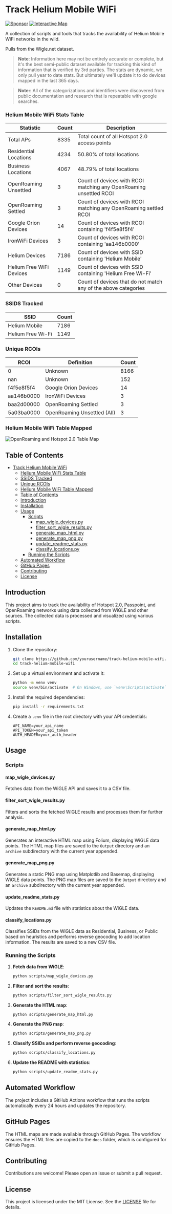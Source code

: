 # Track Helium Mobile WiFi

[![Sponsor](https://img.shields.io/badge/Sponsor-Click%20Here-ff69b4)](https://github.com/sponsors/simeononsecurity) [![Interactive Map](https://img.shields.io/badge/Interactive%20Map-View%20Here-blue)](https://heliummap.simeononsecurity.com)

A collection of scripts and tools that tracks the availability of Helium Mobile WiFi networks in the wild.

Pulls from the Wigle.net dataset. 

> **Note**: Information here may not be entirely accurate or complete, but it's the best semi-public dataset available for tracking this kind of information that is verified by 3rd parties. 
The stats are dynamic, we only pull year to date stats. But ultimately we'll update it to do devices mapped in the last 365 days.

> **Note:**: All of the categorizations and identifiers were discovered from public documentation and research that is repeatable with google searches. 

<!-- STATS START -->

### Helium Mobile WiFi Stats Table
| Statistic | Count | Description |
|-----------|-------|-------------|
| Total APs | 8335 | Total count of all Hotspot 2.0 access points |
| Residential Locations | 4234 | 50.80% of total locations |
| Business Locations | 4067 | 48.79% of total locations |
| OpenRoaming Unsettled | 3 | Count of devices with RCOI matching any OpenRoaming unsettled RCOI |
| OpenRoaming Settled | 3 | Count of devices with RCOI matching any OpenRoaming settled RCOI |
| Google Orion Devices | 14 | Count of devices with RCOI containing 'f4f5e8f5f4' |
| IronWiFi Devices | 3 | Count of devices with RCOI containing 'aa146b0000' |
| Helium Devices | 7186 | Count of devices with SSID containing 'Helium Mobile' |
| Helium Free WiFi Devices | 1149 | Count of devices with SSID containing 'Helium Free Wi-Fi' |
| Other Devices | 0 | Count of devices that do not match any of the above categories |


### SSIDS Tracked
| SSID | Count |
|------|-------|
| Helium Mobile | 7186 |
| Helium Free Wi-Fi | 1149 |

### Unique RCOIs
| RCOI | Definition | Count |
|------|------------|-------|
| 0 | Unknown | 8166 |
| nan | Unknown | 152 |
| f4f5e8f5f4 | Google Orion Devices | 14 |
| aa146b0000 | IronWiFi Devices | 3 |
| baa2d00000 | OpenRoaming Settled | 3 |
| 5a03ba0000 | OpenRoaming Unsettled (All) | 3 |

<!-- STATS END -->

### Helium Mobile WiFi Table Mapped

![OpenRoaming and Hotspot 2.0 Table Map](https://github.com/simeononsecurity/track-helium-mobile-wifi/blob/main/output/global_wifi_map.png)

## Table of Contents

- [Track Helium Mobile WiFi](#track-helium-mobile-wifi)
    - [Helium Mobile WiFi Stats Table](#helium-mobile-wifi-stats-table)
    - [SSIDS Tracked](#ssids-tracked)
    - [Unique RCOIs](#unique-rcois)
    - [Helium Mobile WiFi Table Mapped](#helium-mobile-wifi-table-mapped)
  - [Table of Contents](#table-of-contents)
  - [Introduction](#introduction)
  - [Installation](#installation)
  - [Usage](#usage)
    - [Scripts](#scripts)
      - [map\_wigle\_devices.py](#map_wigle_devicespy)
      - [filter\_sort\_wigle\_results.py](#filter_sort_wigle_resultspy)
      - [generate\_map\_html.py](#generate_map_htmlpy)
      - [generate\_map\_png.py](#generate_map_pngpy)
      - [update\_readme\_stats.py](#update_readme_statspy)
      - [classify\_locations.py](#classify_locationspy)
    - [Running the Scripts](#running-the-scripts)
  - [Automated Workflow](#automated-workflow)
  - [GitHub Pages](#github-pages)
  - [Contributing](#contributing)
  - [License](#license)

## Introduction

This project aims to track the availability of Hotspot 2.0, Passpoint, and OpenRoaming networks using data collected from WiGLE and other sources. The collected data is processed and visualized using various scripts.

## Installation

1. Clone the repository:
   ```sh
   git clone https://github.com/yourusername/track-helium-mobile-wifi.git
   cd track-helium-mobile-wifi
   ```

2. Set up a virtual environment and activate it:
   ```sh
   python -m venv venv
   source venv/bin/activate  # On Windows, use `venv\Scripts\activate`
   ```

3. Install the required dependencies:
   ```sh
   pip install -r requirements.txt
   ```

4. Create a `.env` file in the root directory with your API credentials:
   ```env
   API_NAME=your_api_name
   API_TOKEN=your_api_token
   AUTH_HEADER=your_auth_header
   ```

## Usage

### Scripts

#### map_wigle_devices.py

Fetches data from the WiGLE API and saves it to a CSV file.

#### filter_sort_wigle_results.py

Filters and sorts the fetched WiGLE results and processes them for further analysis.

#### generate_map_html.py

Generates an interactive HTML map using Folium, displaying WiGLE data points. The HTML map files are saved to the `Output` directory and an `archive` subdirectory with the current year appended.

#### generate_map_png.py

Generates a static PNG map using Matplotlib and Basemap, displaying WiGLE data points. The PNG map files are saved to the `Output` directory and an `archive` subdirectory with the current year appended.

#### update_readme_stats.py

Updates the `README.md` file with statistics about the WiGLE data.

#### classify_locations.py

Classifies SSIDs from the WiGLE data as Residential, Business, or Public based on heuristics and performs reverse geocoding to add location information. The results are saved to a new CSV file.

### Running the Scripts

1. **Fetch data from WiGLE**:
   ```sh
   python scripts/map_wigle_devices.py
   ```

2. **Filter and sort the results**:
   ```sh
   python scripts/filter_sort_wigle_results.py
   ```

3. **Generate the HTML map**:
   ```sh
   python scripts/generate_map_html.py
   ```

4. **Generate the PNG map**:
   ```sh
   python scripts/generate_map_png.py
   ```

5. **Classify SSIDs and perform reverse geocoding**:
   ```sh
   python scripts/classify_locations.py
   ```

6. **Update the README with statistics**:
   ```sh
   python scripts/update_readme_stats.py
   ```

## Automated Workflow

The project includes a GitHub Actions workflow that runs the scripts automatically every 24 hours and updates the repository.

## GitHub Pages

The HTML maps are made available through GitHub Pages. The workflow ensures the HTML files are copied to the `docs` folder, which is configured for GitHub Pages.

## Contributing

Contributions are welcome! Please open an issue or submit a pull request.

## License

This project is licensed under the MIT License. See the [LICENSE](LICENSE) file for details.
